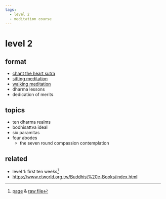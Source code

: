 ```yaml
---
tags:
  - level 2 
  - meditation course
---
```

# level 2

## format

- [chant the heart sutra](heart_sutra.md)
- [sitting meditation](https://shanenull.com/buddhism/2023/sitting/)
- [walking meditation](https://shanenull.com/buddhism/2023/walking/)
- dharma lessons
- dedication of merits

## topics

- ten dharma realms
- bodhisattva ideal
- six paramitas
- four abodes
  - the seven round compassion contemplation

## related

- level 1: first ten weeks[^1]
- <https://www.ctworld.org.tw/Buddhist%20e-Books/index.html>

[^1]: [page](https://shanenull.com/buddhism/2023/level_1/) & [raw file](https://github.com/shane0/buddhism/blob/5604cb151dab7c9fbcd08020f3c4fa258ee9730c/docs/level_1.md)
